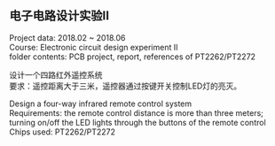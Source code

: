 
## 电子电路设计实验II  

Project data:  2018.02 ~ 2018.06   
Course: Electronic circuit design experiment II  
folder contents: PCB project, report, references of PT2262/PT2272  

设计一个四路红外遥控系统  
要求：遥控距离大于三米，遥控器通过按键开关控制LED灯的亮灭。

Design a four-way infrared remote control system  
Requirements: the remote control distance is more than three meters; turning on/off the LED lights through the buttons of the remote control  
Chips used: PT2262/PT2272
